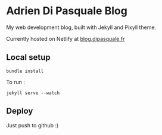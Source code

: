 # Adrien Di Pasquale Blog

My web development blog, built with Jekyll and Pixyll theme.

Currently hosted on Netlify at [blog.dipasquale.fr](https://blog.dipasquale.fr)

## Local setup

```
bundle install
```

To run :

```
jekyll serve --watch
```

## Deploy

Just push to github :)